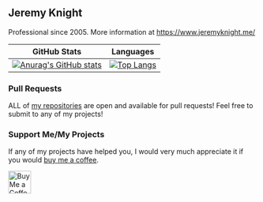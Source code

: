 ## Jeremy Knight
Professional since 2005. More information at https://www.jeremyknight.me/

| GitHub Stats | Languages |
| --- | --- |
| [![Anurag's GitHub stats](https://github-readme-stats.vercel.app/api?username=jeremyknight-me&theme=dark&hide_rank=true&hide_title=true)](https://github.com/anuraghazra/github-readme-stats) | [![Top Langs](https://github-readme-stats.vercel.app/api/top-langs/?username=jeremyknight-me&layout=compact&theme=dark&hide_title=true)](https://github.com/anuraghazra/github-readme-stats) |

### Pull Requests
ALL of [my repositories](https://github.com/jeremyknight-me?tab=repositories) are open and available for pull requests! Feel free to submit to any of my projects! 

### Support Me/My Projects
If any of my projects have helped you, I would very much appreciate it if you would [buy me a coffee](https://ko-fi.com/jeremyknight). 

<a href='https://ko-fi.com/jeremyknight' target='_blank'><img height='35' style='border:0px;height:46px;' src='https://az743702.vo.msecnd.net/cdn/kofi3.png?v=0' border='0' alt='Buy Me a Coffee at ko-fi.com' />
